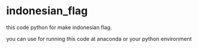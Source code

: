 # indonesian_flag
this code python for make indonesian flag.

you can use for running this code at anaconda or your python environment
